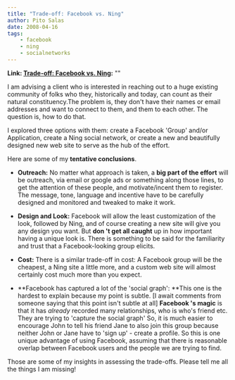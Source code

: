 ```yaml
---
title: "Trade-off: Facebook vs. Ning"
author: Pito Salas
date: 2008-04-16
tags:
    - facebook
    - ning
    - socialnetworks
---
```


**Link: [Trade-off: Facebook vs. Ning](None):** ""



I am advising a client who is interested in reaching out to a huge existing
community of folks who they, historically and today, can count as their
natural constituency.The problem is, they don't have their names or email
addresses and want to connect to them, and them to each other. The question
is, how to do that.

I explored three options with them: create a Facebook 'Group' and/or
Application, create a Ning social network, or create a new and beautifully
designed new web site to serve as the hub of the effort.

Here are some of my **tentative conclusions**.

  * **Outreach:** No matter what approach is taken, a **big part of the effort** will be outreach, via email or google ads or something along those lines, to get the attention of these people, and motivate/incent them to register. The message, tone, language and incentive have to be carefully designed and monitored and tweaked to make it work.

  * **Design and Look:** Facebook will allow the least customization of the look, followed by Ning, and of course creating a new site will give you any design you want. But **don 't get all caught** up in how important having a unique look is. There is something to be said for the familiarity and trust that a Facebook-looking group elicits.

  * **Cost:** There is a similar trade-off in cost: A Facebook group will be the cheapest, a Ning site a little more, and a custom web site will almost certainly cost much more than you expect.

  * **Facebook has captured a lot of the 'social graph': **This one is the hardest to explain because my point is subtle. [I await comments from someone saying that this point isn't subtle at all] **Facebook 's magic** is that it has _already_ recorded many relationships, who is who's friend etc. They are trying to 'capture the social graph' So, it is much easier to encourage John to tell his friend Jane to also join this group because neither John or Jane have to 'sign up' - create a profile. So this is one unique advantage of using Facebook, assuming that there is reasonable overlap between Facebook users and the people we are trying to find.

Those are some of my insights in assessing the trade-offs. Please tell me all
the things I am missing!


